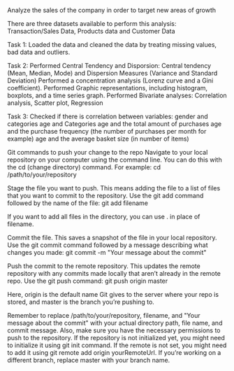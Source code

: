 Analyze the sales of the company in order to target new areas of growth

There are three datasets available to perform this analysis: Transaction/Sales Data, Products data and Customer Data

Task 1:
Loaded the data and cleaned the data by treating missing values, bad data and outliers.

Task 2:
Performed Central Tendency and Disporsion: Central tendency (Mean, Median, Mode) and Dispersion Measures (Variance and Standard Deviation)
Performed a concentration analysis (Lorenz curve and a Gini coefficient).
Performed Graphic representations, including  histogram, boxplots, and a time series graph.
Performed Bivariate analyses: Correlation analysis, Scatter plot, Regression

Task 3:
Checked if there is correlation between variables:
gender and categories
age and Categories
age and the total amount of purchases 
age and the purchase frequency (the number of purchases per month for example)
age and the average basket size (in number of items)





Git commands to push your change to the repo
Navigate to your local repository on your computer using the command line. You can do this with the cd (change directory) command. For example:
cd /path/to/your/repository

Stage the file you want to push. This means adding the file to a list of files that you want to commit to the repository. Use the git add command followed by the name of the file:
git add filename

If you want to add all files in the directory, you can use . in place of filename.

Commit the file. This saves a snapshot of the file in your local repository. Use the git commit command followed by a message describing what changes you made:
git commit -m "Your message about the commit"

Push the commit to the remote repository. This updates the remote repository with any commits made locally that aren’t already in the remote repo. Use the git push command:
git push origin master

Here, origin is the default name Git gives to the server where your repo is stored, and master is the branch you’re pushing to.

Remember to replace /path/to/your/repository, filename, and "Your message about the commit" with your actual directory path, file name, and commit message. Also, make sure you have the necessary permissions to push to the repository. If the repository is not initialized yet, you might need to initialize it using git init command. If the remote is not set, you might need to add it using git remote add origin yourRemoteUrl. If you’re working on a different branch, replace master with your branch name.

